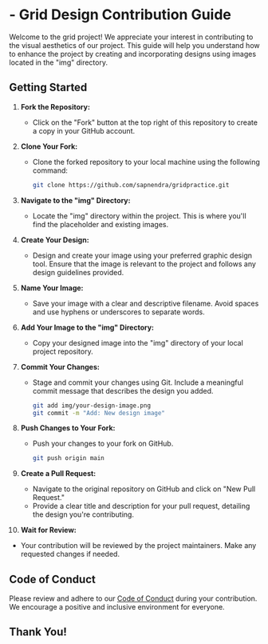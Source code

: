
# <Grid Designs Practice> - Grid Design Contribution Guide

Welcome to the <Grid Designs Practice> grid project! We appreciate your interest in contributing to the visual aesthetics of our project. This guide will help you understand how to enhance the project by creating and incorporating designs using images located in the "img" directory.

## Getting Started

1. **Fork the Repository:**
   - Click on the "Fork" button at the top right of this repository to create a copy in your GitHub account.

2. **Clone Your Fork:**
   - Clone the forked repository to your local machine using the following command:
     ```bash
     git clone https://github.com/sapnendra/gridpractice.git
     ```

3. **Navigate to the "img" Directory:**
   - Locate the "img" directory within the project. This is where you'll find the placeholder and existing images.

4. **Create Your Design:**
   - Design and create your image using your preferred graphic design tool. Ensure that the image is relevant to the project and follows any design guidelines provided.

5. **Name Your Image:**
   - Save your image with a clear and descriptive filename. Avoid spaces and use hyphens or underscores to separate words.

6. **Add Your Image to the "img" Directory:**
   - Copy your designed image into the "img" directory of your local project repository.

7. **Commit Your Changes:**
   - Stage and commit your changes using Git. Include a meaningful commit message that describes the design you added.
     ```bash
     git add img/your-design-image.png
     git commit -m "Add: New design image"
     ```

8. **Push Changes to Your Fork:**
   - Push your changes to your fork on GitHub.
     ```bash
     git push origin main
     ```

9. **Create a Pull Request:**
   - Navigate to the original repository on GitHub and click on "New Pull Request."
   - Provide a clear title and description for your pull request, detailing the design you're contributing.

10. **Wait for Review:**
   - Your contribution will be reviewed by the project maintainers. Make any requested changes if needed.

## Code of Conduct

Please review and adhere to our [Code of Conduct](CODE_OF_CONDUCT.md) during your contribution. We encourage a positive and inclusive environment for everyone.

## Thank You!